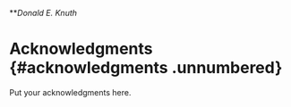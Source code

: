***Donald E. Knuth*

Acknowledgments {#acknowledgments .unnumbered}
===============

Put your acknowledgments here.
